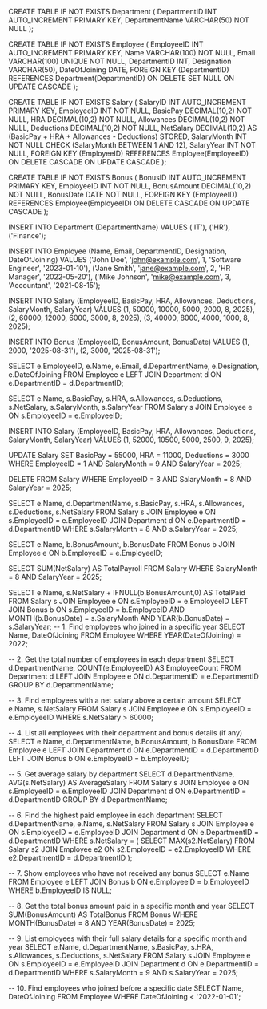 CREATE TABLE IF NOT EXISTS Department (
    DepartmentID INT AUTO_INCREMENT PRIMARY KEY,
    DepartmentName VARCHAR(50) NOT NULL
);

CREATE TABLE IF NOT EXISTS Employee (
    EmployeeID INT AUTO_INCREMENT PRIMARY KEY,
    Name VARCHAR(100) NOT NULL,
    Email VARCHAR(100) UNIQUE NOT NULL,
    DepartmentID INT,
    Designation VARCHAR(50),
    DateOfJoining DATE,
    FOREIGN KEY (DepartmentID) REFERENCES Department(DepartmentID)
        ON DELETE SET NULL
        ON UPDATE CASCADE
);


CREATE TABLE IF NOT EXISTS Salary (
    SalaryID INT AUTO_INCREMENT PRIMARY KEY,
    EmployeeID INT NOT NULL,
    BasicPay DECIMAL(10,2) NOT NULL,
    HRA DECIMAL(10,2) NOT NULL,
    Allowances DECIMAL(10,2) NOT NULL,
    Deductions DECIMAL(10,2) NOT NULL,
    NetSalary DECIMAL(10,2) AS (BasicPay + HRA + Allowances - Deductions) STORED,
    SalaryMonth INT NOT NULL CHECK (SalaryMonth BETWEEN 1 AND 12),
    SalaryYear INT NOT NULL,
    FOREIGN KEY (EmployeeID) REFERENCES Employee(EmployeeID)
        ON DELETE CASCADE
        ON UPDATE CASCADE
);


CREATE TABLE IF NOT EXISTS Bonus (
    BonusID INT AUTO_INCREMENT PRIMARY KEY,
    EmployeeID INT NOT NULL,
    BonusAmount DECIMAL(10,2) NOT NULL,
    BonusDate DATE NOT NULL,
    FOREIGN KEY (EmployeeID) REFERENCES Employee(EmployeeID)
        ON DELETE CASCADE
        ON UPDATE CASCADE
);



INSERT INTO Department (DepartmentName) VALUES 
('IT'), 
('HR'), 
('Finance');

INSERT INTO Employee (Name, Email, DepartmentID, Designation, DateOfJoining) 
VALUES 
('John Doe', 'john@example.com', 1, 'Software Engineer', '2023-01-10'),
('Jane Smith', 'jane@example.com', 2, 'HR Manager', '2022-05-20'),
('Mike Johnson', 'mike@example.com', 3, 'Accountant', '2021-08-15');

INSERT INTO Salary (EmployeeID, BasicPay, HRA, Allowances, Deductions, SalaryMonth, SalaryYear)
VALUES
(1, 50000, 10000, 5000, 2000, 8, 2025),
(2, 60000, 12000, 6000, 3000, 8, 2025),
(3, 40000, 8000, 4000, 1000, 8, 2025);


INSERT INTO Bonus (EmployeeID, BonusAmount, BonusDate)
VALUES
(1, 2000, '2025-08-31'),
(2, 3000, '2025-08-31');


SELECT e.EmployeeID, e.Name, e.Email, d.DepartmentName, e.Designation, e.DateOfJoining
FROM Employee e
LEFT JOIN Department d ON e.DepartmentID = d.DepartmentID;


SELECT e.Name, s.BasicPay, s.HRA, s.Allowances, s.Deductions, s.NetSalary, s.SalaryMonth, s.SalaryYear
FROM Salary s
JOIN Employee e ON s.EmployeeID = e.EmployeeID;


INSERT INTO Salary (EmployeeID, BasicPay, HRA, Allowances, Deductions, SalaryMonth, SalaryYear)
VALUES (1, 52000, 10500, 5000, 2500, 9, 2025);


UPDATE Salary
SET BasicPay = 55000, HRA = 11000, Deductions = 3000
WHERE EmployeeID = 1 AND SalaryMonth = 9 AND SalaryYear = 2025;


DELETE FROM Salary
WHERE EmployeeID = 3 AND SalaryMonth = 8 AND SalaryYear = 2025;

SELECT e.Name, d.DepartmentName, s.BasicPay, s.HRA, s.Allowances, s.Deductions, s.NetSalary
FROM Salary s
JOIN Employee e ON s.EmployeeID = e.EmployeeID
JOIN Department d ON e.DepartmentID = d.DepartmentID
WHERE s.SalaryMonth = 8 AND s.SalaryYear = 2025;

SELECT e.Name, b.BonusAmount, b.BonusDate
FROM Bonus b
JOIN Employee e ON b.EmployeeID = e.EmployeeID;

SELECT SUM(NetSalary) AS TotalPayroll
FROM Salary
WHERE SalaryMonth = 8 AND SalaryYear = 2025;

SELECT e.Name, s.NetSalary + IFNULL(b.BonusAmount,0) AS TotalPaid
FROM Salary s
JOIN Employee e ON s.EmployeeID = e.EmployeeID
LEFT JOIN Bonus b 
    ON s.EmployeeID = b.EmployeeID 
    AND MONTH(b.BonusDate) = s.SalaryMonth 
    AND YEAR(b.BonusDate) = s.SalaryYear;
    -- 1. Find employees who joined in a specific year
SELECT Name, DateOfJoining
FROM Employee
WHERE YEAR(DateOfJoining) = 2022;

-- 2. Get the total number of employees in each department
SELECT d.DepartmentName, COUNT(e.EmployeeID) AS EmployeeCount
FROM Department d
LEFT JOIN Employee e ON d.DepartmentID = e.DepartmentID
GROUP BY d.DepartmentName;

-- 3. Find employees with a net salary above a certain amount
SELECT e.Name, s.NetSalary
FROM Salary s
JOIN Employee e ON s.EmployeeID = e.EmployeeID
WHERE s.NetSalary > 60000;

-- 4. List all employees with their department and bonus details (if any)
SELECT e.Name, d.DepartmentName, b.BonusAmount, b.BonusDate
FROM Employee e
LEFT JOIN Department d ON e.DepartmentID = d.DepartmentID
LEFT JOIN Bonus b ON e.EmployeeID = b.EmployeeID;

-- 5. Get average salary by department
SELECT d.DepartmentName, AVG(s.NetSalary) AS AverageSalary
FROM Salary s
JOIN Employee e ON s.EmployeeID = e.EmployeeID
JOIN Department d ON e.DepartmentID = d.DepartmentID
GROUP BY d.DepartmentName;

-- 6. Find the highest paid employee in each department
SELECT d.DepartmentName, e.Name, s.NetSalary
FROM Salary s
JOIN Employee e ON s.EmployeeID = e.EmployeeID
JOIN Department d ON e.DepartmentID = d.DepartmentID
WHERE s.NetSalary = (
    SELECT MAX(s2.NetSalary)
    FROM Salary s2
    JOIN Employee e2 ON s2.EmployeeID = e2.EmployeeID
    WHERE e2.DepartmentID = d.DepartmentID
);

-- 7. Show employees who have not received any bonus
SELECT e.Name
FROM Employee e
LEFT JOIN Bonus b ON e.EmployeeID = b.EmployeeID
WHERE b.EmployeeID IS NULL;

-- 8. Get the total bonus amount paid in a specific month and year
SELECT SUM(BonusAmount) AS TotalBonus
FROM Bonus
WHERE MONTH(BonusDate) = 8 AND YEAR(BonusDate) = 2025;

-- 9. List employees with their full salary details for a specific month and year
SELECT e.Name, d.DepartmentName, s.BasicPay, s.HRA, s.Allowances, s.Deductions, s.NetSalary
FROM Salary s
JOIN Employee e ON s.EmployeeID = e.EmployeeID
JOIN Department d ON e.DepartmentID = d.DepartmentID
WHERE s.SalaryMonth = 9 AND s.SalaryYear = 2025;

-- 10. Find employees who joined before a specific date
SELECT Name, DateOfJoining
FROM Employee
WHERE DateOfJoining < '2022-01-01';

